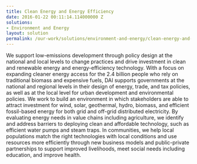```yaml
---
title: Clean Energy and Energy Efficiency
date: 2016-01-22 00:11:14.114000000 Z
solutions:
- Environment and Energy
layout: solution
permalink: /our-work/solutions/environment-and-energy/clean-energy-and-energy-efficiency
---
```


We support low-emissions development through policy design at the national and local levels to change practices and drive investment in clean and renewable energy and energy-efficiency technology. With a focus on expanding cleaner energy access for the 2.4 billion people who rely on traditional biomass and expensive fuels, DAI supports governments at the national and regional levels in their design of energy, trade, and tax policies, as well as at the local level for urban development and environmental policies. We work to build an environment in which stakeholders are able to attract investment for wind, solar, geothermal, hydro, biomass, and efficient fossil-based energy for both grid and off-grid distributed electricity. By evaluating energy needs in value chains including agriculture, we identify and address barriers to deploying clean and affordable technology, such as efficient water pumps and steam traps. In communities, we help local populations match the right technologies with local conditions and use resources more efficiently through new business models and public-private partnerships to support improved livelihoods, meet social needs including education, and improve health.
